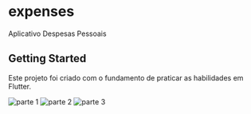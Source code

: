 # expenses

Aplicativo Despesas Pessoais 

## Getting Started

Este projeto foi criado com o fundamento de praticar as habilidades em Flutter.

![parte 1](https://user-images.githubusercontent.com/79226722/195151051-67da6055-bc68-410e-85be-b8b14b4c65a2.png)
![parte 2](https://user-images.githubusercontent.com/79226722/195151055-e721a447-8605-4855-b423-d471aaa56631.png)
![parte 3](https://user-images.githubusercontent.com/79226722/195151054-2721a2e3-2dc1-4075-8e86-93a350115db4.png)
